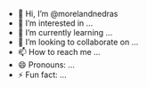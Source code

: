 - 👋 Hi, I’m @morelandnedras
- 👀 I’m interested in ...
- 🌱 I’m currently learning ...
- 💞️ I’m looking to collaborate on ...
- 📫 How to reach me ...
- 😄 Pronouns: ...
- ⚡ Fun fact: ...

<!---
morelandnedras/morelandnedras is a ✨ special ✨ repository because its `README.md` (this file) appears on your GitHub profile.
You can click the Preview link to take a look at your changes.
--->

